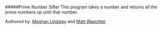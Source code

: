 #####Prime Number Sifter
This program takes a number and returns all the prime numbers up until that number.

Authored by:
[Meghan Lindsley](https://github.com/pdxmeghan/)
and
[Matt Waechter](https://github.com/mttwchtr/)
